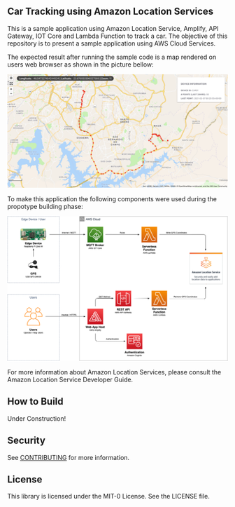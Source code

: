 ## Car Tracking using Amazon Location Services

This is a sample application using Amazon Location Service, Amplify, API Gateway, IOT Core and Lambda Function to track a car. The objective of this repository is to present a sample application using AWS Cloud Services.

The expected result after running the sample code is a map rendered on users web browser as shown in the picture bellow: 

![Map](/repoResources/map.png)

To make this application the following components were used during the propotype building phase:

![CarTracker](/repoResources/CarTracker.png)

For more information about Amazon Location Services, please consult the Amazon Location Service Developer Guide.

## How to Build

Under Construction!

## Security

See [CONTRIBUTING](CONTRIBUTING.md#security-issue-notifications) for more information.

## License

This library is licensed under the MIT-0 License. See the LICENSE file.

